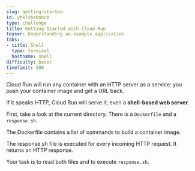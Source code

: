 ```yaml
---
slug: getting-started
id: ytklsbobnhnb
type: challenge
title: Getting Started with Cloud Run
teaser: Understanding an example application
tabs:
- title: Shell
  type: terminal
  hostname: shell
difficulty: basic
timelimit: 500
---
```

Cloud Run will run any container with an HTTP server as a service: you push your container image and get a URL back.

 If it speaks HTTP, Cloud Run will serve it, even a **shell-based web server**.

 First, take a look at the current directory. There is a ``Dockerfile`` and a ``response.sh``.

 The Dockerfile contains a list of commands to build a container image.

 The response.sh file is executed for every incoming HTTP request. It returns an HTTP response.

 Your task is to read both files and to execute ``response.sh``.